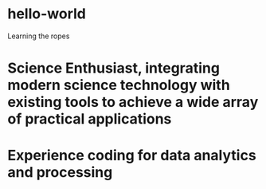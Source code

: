 # hello-world
Learning the ropes

# Science Enthusiast, integrating modern science technology with existing tools to achieve a wide array of practical applications 

# Experience coding for data analytics and processing
